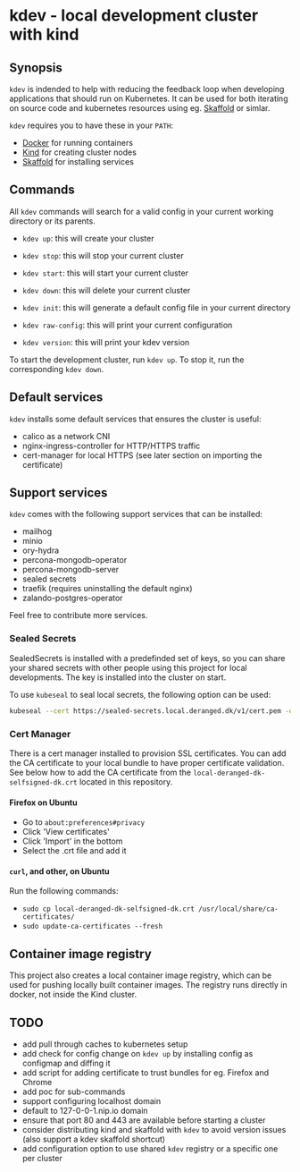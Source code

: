 # kdev - local development cluster with kind

## Synopsis

`kdev` is indended to help with reducing the feedback loop when developing applications that should run on Kubernetes. It can be used for both iterating on source code and kubernetes resources using eg. [Skaffold](https://skaffold.dev) or simlar.

`kdev` requires you to have these in your `PATH`:

- [Docker](https://www.docker.com) for running containers
- [Kind](https://kind.sigs.k8s.io) for creating cluster nodes
- [Skaffold](https://skaffold.dev) for installing services

## Commands

All `kdev` commands will search for a valid config in your current working directory or its parents.

- `kdev up`: this will create your cluster
- `kdev stop`: this will stop your current cluster
- `kdev start`: this will start your current cluster
- `kdev down`: this will delete your current cluster

- `kdev init`: this will generate a default config file in your current directory
- `kdev raw-config`: this will print your current configuration
- `kdev version`: this will print your kdev version

To start the development cluster, run `kdev up`. To stop it, run the corresponding `kdev down`.

## Default services

`kdev` installs some default services that ensures the cluster is useful:

- calico as a network CNI
- nginx-ingress-controller for HTTP/HTTPS traffic
- cert-manager for local HTTPS (see later section on importing the certificate)

## Support services

`kdev` comes with the following support services that can be installed:

- mailhog
- minio
- ory-hydra
- percona-mongodb-operator
- percona-mongodb-server
- sealed secrets
- traefik (requires uninstalling the default nginx)
- zalando-postgres-operator

Feel free to contribute more services.

### Sealed Secrets

SealedSecrets is installed with a predefinded set of keys, so you can share your shared secrets with other people using this project for local developments. The key is installed into the cluster on start.

To use `kubeseal` to seal local secrets, the following option can be used:

```bash
kubeseal --cert https://sealed-secrets.local.deranged.dk/v1/cert.pem -o yaml --from-file=[secret.yaml]
```

### Cert Manager

There is a cert manager installed to provision SSL certificates. You can add the CA certificate to your local bundle to have proper certificate validation. See below how to add the CA certificate from the `local-deranged-dk-selfsigned-dk.crt` located in this repository.

#### Firefox on Ubuntu

- Go to `about:preferences#privacy`
- Click 'View certificates'
- Click 'Import' in the bottom
- Select the .crt file and add it

#### `curl`, and other, on Ubuntu

Run the following commands:

- `sudo cp local-deranged-dk-selfsigned-dk.crt /usr/local/share/ca-certificates/`
- `sudo update-ca-certificates --fresh`

## Container image registry

This project also creates a local container image registry, which can be used for pushing locally built container images. The registry runs directly in docker, not inside the Kind cluster.

## TODO

- add pull through caches to kubernetes setup
- add check for config change on `kdev up` by installing config as configmap and diffing it
- add script for adding certificate to trust bundles for eg. Firefox and Chrome
- add poc for sub-commands
- support configuring localhost domain
- default to 127-0-0-1.nip.io domain
- ensure that port 80 and 443 are available before starting a cluster
- consider distributing kind and skaffold with `kdev` to avoid version issues (also support a kdev skaffold shortcut)
- add configuration option to use shared `kdev` registry or a specific one per cluster
